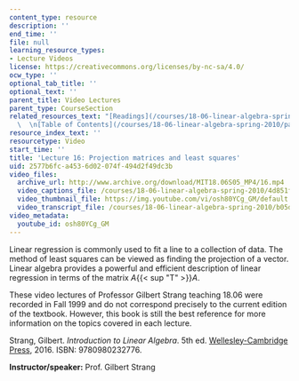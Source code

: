 ```yaml
---
content_type: resource
description: ''
end_time: ''
file: null
learning_resource_types:
- Lecture Videos
license: https://creativecommons.org/licenses/by-nc-sa/4.0/
ocw_type: ''
optional_tab_title: ''
optional_text: ''
parent_title: Video Lectures
parent_type: CourseSection
related_resources_text: "[Readings](/courses/18-06-linear-algebra-spring-2010/pages/readings)\
  \  \n[Table of Contents](/courses/18-06-linear-algebra-spring-2010/pages/readings#Table_of_Contents)"
resource_index_text: ''
resourcetype: Video
start_time: ''
title: 'Lecture 16: Projection matrices and least squares'
uid: 2577b6fc-a453-6d02-074f-494d2f49dc3b
video_files:
  archive_url: http://www.archive.org/download/MIT18.06S05_MP4/16.mp4
  video_captions_file: /courses/18-06-linear-algebra-spring-2010/4d851fa825625d70a6ce903914e0e254_osh80YCg_GM.vtt
  video_thumbnail_file: https://img.youtube.com/vi/osh80YCg_GM/default.jpg
  video_transcript_file: /courses/18-06-linear-algebra-spring-2010/b05d83bbdd6bcc995f2f8002093010c6_osh80YCg_GM.pdf
video_metadata:
  youtube_id: osh80YCg_GM
---
```


Linear regression is commonly used to fit a line to a collection of data. The method of least squares can be viewed as finding the projection of a vector. Linear algebra provides a powerful and efficient description of linear regression in terms of the matrix _A_{{< sup "T" >}}_A_.

These video lectures of Professor Gilbert Strang teaching 18.06 were recorded in Fall 1999 and do not correspond precisely to the current edition of the textbook. However, this book is still the best reference for more information on the topics covered in each lecture.

Strang, Gilbert. _Introduction to Linear Algebra_. 5th ed. [Wellesley-Cambridge Press](http://www.wellesleycambridge.com/), 2016. ISBN: 9780980232776.

**Instructor/speaker:** Prof. Gilbert Strang

